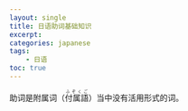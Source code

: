 ```yaml
---
layout: single
title: 日语助词基础知识
excerpt:
categories: japanese
tags:
    - 日语
toc: true
---
```


助词是附属词（<ruby>付属語<rt>ふぞくご</rt></ruby>）当中没有活用形式的词。